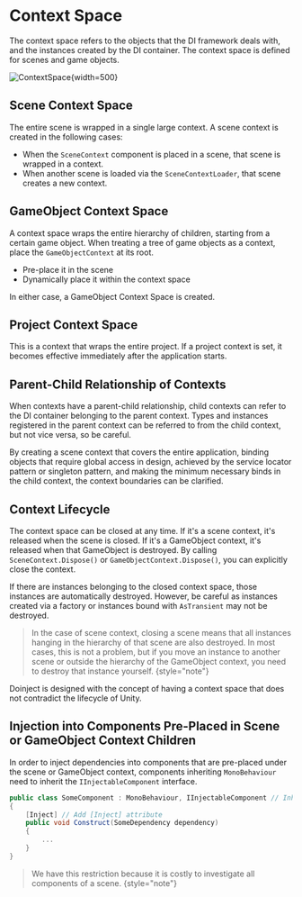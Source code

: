 # Context Space

The context space refers to the objects that the DI framework deals with, and the instances created by the DI container. The context space is defined for scenes and game objects.

![ContextSpace](ContextSpace.jpg){width=500}

## Scene Context Space

The entire scene is wrapped in a single large context. A scene context is created in the following cases:

* When the ```SceneContext``` component is placed in a scene, that scene is wrapped in a context.
* When another scene is loaded via the ```SceneContextLoader```, that scene creates a new context.

## GameObject Context Space

A context space wraps the entire hierarchy of children, starting from a certain game object. When treating a tree of game objects as a context, place the ```GameObjectContext``` at its root.

* Pre-place it in the scene
* Dynamically place it within the context space

In either case, a GameObject Context Space is created.

## Project Context Space

This is a context that wraps the entire project. If a project context is set, it becomes effective immediately after the application starts.

## Parent-Child Relationship of Contexts

When contexts have a parent-child relationship, child contexts can refer to the DI container belonging to the parent context. Types and instances registered in the parent context can be referred to from the child context, but not vice versa, so be careful.

By creating a scene context that covers the entire application, binding objects that require global access in design, achieved by the service locator pattern or singleton pattern, and making the minimum necessary binds in the child context, the context boundaries can be clarified.

## Context Lifecycle

The context space can be closed at any time. If it's a scene context, it's released when the scene is closed. If it's a GameObject context, it's released when that GameObject is destroyed. By calling `SceneContext.Dispose()` or `GameObjectContext.Dispose()`, you can explicitly close the context.

If there are instances belonging to the closed context space, those instances are automatically destroyed. However, be careful as instances created via a factory or instances bound with ```AsTransient``` may not be destroyed.

> In the case of scene context, closing a scene means that all instances hanging in the hierarchy of that scene are also destroyed. In most cases, this is not a problem, but if you move an instance to another scene or outside the hierarchy of the GameObject context, you need to destroy that instance yourself.
{style="note"}

Doinject is designed with the concept of having a context space that does not contradict the lifecycle of Unity.

## Injection into Components Pre-Placed in Scene or GameObject Context Children

In order to inject dependencies into components that are pre-placed under the scene or GameObject context, components inheriting ```MonoBehaviour``` need to inherit the ```IInjectableComponent``` interface.

```C#
public class SomeComponent : MonoBehaviour, IInjectableComponent // Inherit IInjectableComponent
{
    [Inject] // Add [Inject] attribute
    public void Construct(SomeDependency dependency)
    {
        ...
    }
}
```

> We have this restriction because it is costly to investigate all components of a scene.
{style="note"}